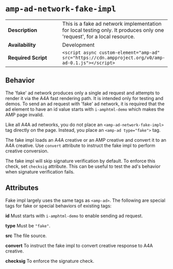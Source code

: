<!---
Copyright 2016 The AMP HTML Authors. All Rights Reserved.

Licensed under the Apache License, Version 2.0 (the "License");
you may not use this file except in compliance with the License.
You may obtain a copy of the License at

      http://www.apache.org/licenses/LICENSE-2.0

Unless required by applicable law or agreed to in writing, software
distributed under the License is distributed on an "AS-IS" BASIS,
WITHOUT WARRANTIES OR CONDITIONS OF ANY KIND, either express or implied.
See the License for the specific language governing permissions and
limitations under the License.
-->

# <a name="amp-ad-network-fake-impl"></a> `amp-ad-network-fake-impl`

<table>
  <tr>
    <td class="col-fourty"><strong>Description</strong></td>
    <td>This is a fake ad network implementation for local testing only.
    It produces only one 'request', for a local resource.</td>
  </tr>
  <tr>
    <td class="col-fourty" width="40%"><strong>Availability</strong></td>
    <td>Development</td>
  </tr>
  <tr>
    <td class="col-fourty"><strong>Required Script</strong></td>
    <td><code>&lt;script async custom-element="amp-ad" src="https://cdn.ampproject.org/v0/amp-ad-0.1.js">&lt;/script></code></td>
  </tr>
</table>

## Behavior

The 'fake' ad network produces only a single ad request and
attempts to render it via the A4A fast rendering path.  It is intended only
for testing and demos. To send an ad request with 'fake' ad network, it is
required that the ad element to have an id value starts with `i-amphtml-demo`
which makes the AMP page invalid.

Like all A4A ad networks, you do not place an `<amp-ad-network-fake-impl>`
tag directly on the page.  Instead, you place an `<amp-ad type="fake">` tag.

The fake impl loads an A4A creative or an AMP creative and convert it to an A4A
creative. Use `convert` attribute to instruct the fake impl to perform creative
conversion.

The fake impl will skip signature verification by default. To enforce this check,
set `checksig` attribute. This can be useful to test the ad's behavior when signature
verification fails.

## Attributes

Fake impl largely uses the same tags as `<amp-ad>`.  The following are
special tags for fake or special behaviors of existing tags:

**id** Must starts with `i-amphtml-demo` to enable sending ad request.

**type** Must be `"fake"`.

**src** The file source.

**convert** To instruct the fake impl to convert creative response to A4A creative.

**checksig** To enforce the signature check.

